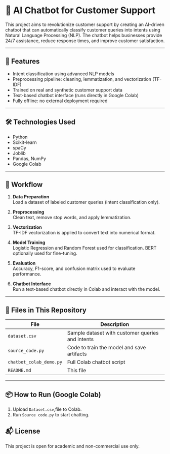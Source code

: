 # 🤖 AI Chatbot for Customer Support

This project aims to revolutionize customer support by creating an AI-driven chatbot that can automatically classify customer queries into intents using Natural Language Processing (NLP). The chatbot helps businesses provide 24/7 assistance, reduce response times, and improve customer satisfaction.

---

## 🚀 Features

- Intent classification using advanced NLP models
- Preprocessing pipeline: cleaning, lemmatization, and vectorization (TF-IDF)
- Trained on real and synthetic customer support data
- Text-based chatbot interface (runs directly in Google Colab)
- Fully offline: no external deployment required

---

## 🛠️ Technologies Used

- Python
- Scikit-learn
- spaCy
- Joblib
- Pandas, NumPy
- Google Colab

---

## 🧠 Workflow

1. **Data Preparation**  
   Load a dataset of labeled customer queries (intent classification only).

2. **Preprocessing**  
   Clean text, remove stop words, and apply lemmatization.

3. **Vectorization**  
   TF-IDF vectorization is applied to convert text into numerical format.

4. **Model Training**  
   Logistic Regression and Random Forest used for classification. BERT optionally used for fine-tuning.

5. **Evaluation**  
   Accuracy, F1-score, and confusion matrix used to evaluate performance.

6. **Chatbot Interface**  
   Run a text-based chatbot directly in Colab and interact with the model.

---

## 📁 Files in This Repository

| File               | Description                                      |
|--------------------|--------------------------------------------------|
| `dataset.csv`      | Sample dataset with customer queries and intents |
| `source_code.py`   | Code to train the model and save artifacts     |
| `chatbot_colab_demo.py` | Full Colab chatbot script                    |
| `README.md`        | This file                                        |

---

## 📦 How to Run (Google Colab)

1. Upload `Dataset.csv`,file to Colab.
2. Run `Source code.py` to start chatting.


## 📬 License

This project is open for academic and non-commercial use only.
